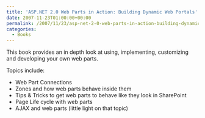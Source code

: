 ```yaml
---
title: 'ASP.NET 2.0 Web Parts in Action: Building Dynamic Web Portals'
date: 2007-11-23T01:00:00+00:00
permalink: /2007/11/23/asp-net-2-0-web-parts-in-action-building-dynamic-web-portals/
categories:
  - Books
---
```

This book provides an in depth look at using, implementing, customizing and developing your own web parts.

Topics include:

* Web Part Connections
* Zones and how web parts behave inside them
* Tips & Tricks to get web parts to behave like they look in SharePoint
* Page Life cycle with web parts
* AJAX and web parts (little light on that topic)